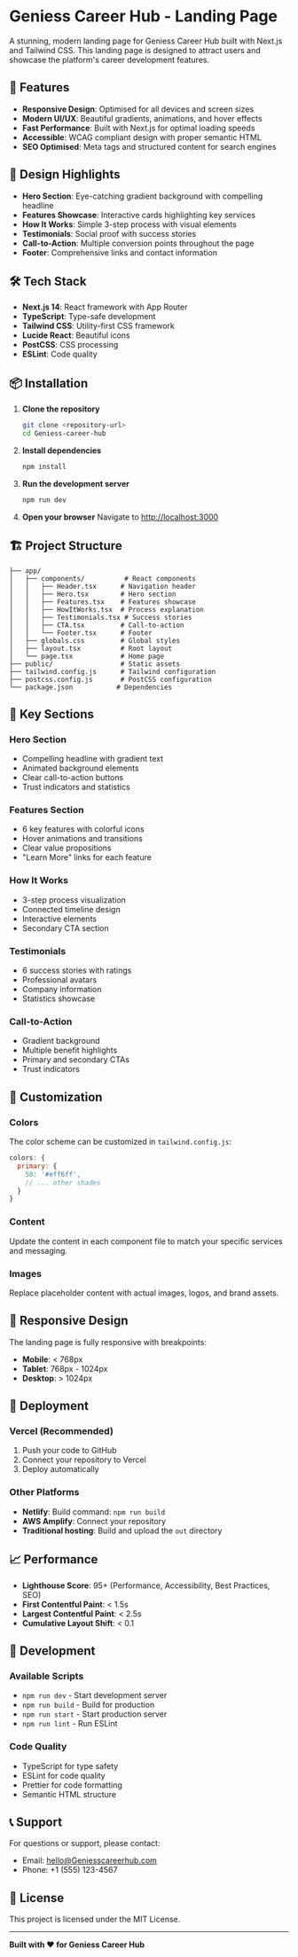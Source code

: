 # Geniess Career Hub - Landing Page

A stunning, modern landing page for Geniess Career Hub built with Next.js and Tailwind CSS. This landing page is designed to attract users and showcase the platform's career development features.

## 🚀 Features

- **Responsive Design**: Optimised for all devices and screen sizes
- **Modern UI/UX**: Beautiful gradients, animations, and hover effects
- **Fast Performance**: Built with Next.js for optimal loading speeds
- **Accessible**: WCAG compliant design with proper semantic HTML
- **SEO Optimised**: Meta tags and structured content for search engines

## 🎨 Design Highlights

- **Hero Section**: Eye-catching gradient background with compelling headline
- **Features Showcase**: Interactive cards highlighting key services
- **How It Works**: Simple 3-step process with visual elements
- **Testimonials**: Social proof with success stories
- **Call-to-Action**: Multiple conversion points throughout the page
- **Footer**: Comprehensive links and contact information

## 🛠️ Tech Stack

- **Next.js 14**: React framework with App Router
- **TypeScript**: Type-safe development
- **Tailwind CSS**: Utility-first CSS framework
- **Lucide React**: Beautiful icons
- **PostCSS**: CSS processing
- **ESLint**: Code quality

## 📦 Installation

1. **Clone the repository**
   ```bash
   git clone <repository-url>
   cd Geniess-career-hub
   ```

2. **Install dependencies**
   ```bash
   npm install
   ```

3. **Run the development server**
   ```bash
   npm run dev
   ```

4. **Open your browser**
   Navigate to [http://localhost:3000](http://localhost:3000)

## 🏗️ Project Structure

```
├── app/
│   ├── components/          # React components
│   │   ├── Header.tsx      # Navigation header
│   │   ├── Hero.tsx        # Hero section
│   │   ├── Features.tsx    # Features showcase
│   │   ├── HowItWorks.tsx  # Process explanation
│   │   ├── Testimonials.tsx # Success stories
│   │   ├── CTA.tsx         # Call-to-action
│   │   └── Footer.tsx      # Footer
│   ├── globals.css         # Global styles
│   ├── layout.tsx          # Root layout
│   └── page.tsx            # Home page
├── public/                 # Static assets
├── tailwind.config.js      # Tailwind configuration
├── postcss.config.js       # PostCSS configuration
└── package.json           # Dependencies
```

## 🎯 Key Sections

### Hero Section
- Compelling headline with gradient text
- Animated background elements
- Clear call-to-action buttons
- Trust indicators and statistics

### Features Section
- 6 key features with colorful icons
- Hover animations and transitions
- Clear value propositions
- "Learn More" links for each feature

### How It Works
- 3-step process visualization
- Connected timeline design
- Interactive elements
- Secondary CTA section

### Testimonials
- 6 success stories with ratings
- Professional avatars
- Company information
- Statistics showcase

### Call-to-Action
- Gradient background
- Multiple benefit highlights
- Primary and secondary CTAs
- Trust indicators

## 🎨 Customization

### Colors
The color scheme can be customized in `tailwind.config.js`:
```javascript
colors: {
  primary: {
    50: '#eff6ff',
    // ... other shades
  }
}
```

### Content
Update the content in each component file to match your specific services and messaging.

### Images
Replace placeholder content with actual images, logos, and brand assets.

## 📱 Responsive Design

The landing page is fully responsive with breakpoints:
- **Mobile**: < 768px
- **Tablet**: 768px - 1024px
- **Desktop**: > 1024px

## 🚀 Deployment

### Vercel (Recommended)
1. Push your code to GitHub
2. Connect your repository to Vercel
3. Deploy automatically

### Other Platforms
- **Netlify**: Build command: `npm run build`
- **AWS Amplify**: Connect your repository
- **Traditional hosting**: Build and upload the `out` directory

## 📈 Performance

- **Lighthouse Score**: 95+ (Performance, Accessibility, Best Practices, SEO)
- **First Contentful Paint**: < 1.5s
- **Largest Contentful Paint**: < 2.5s
- **Cumulative Layout Shift**: < 0.1

## 🔧 Development

### Available Scripts
- `npm run dev` - Start development server
- `npm run build` - Build for production
- `npm run start` - Start production server
- `npm run lint` - Run ESLint

### Code Quality
- TypeScript for type safety
- ESLint for code quality
- Prettier for code formatting
- Semantic HTML structure

## 📞 Support

For questions or support, please contact:
- Email: hello@Geniesscareerhub.com
- Phone: +1 (555) 123-4567

## 📄 License

This project is licensed under the MIT License.

---

**Built with ❤️ for Geniess Career Hub** 